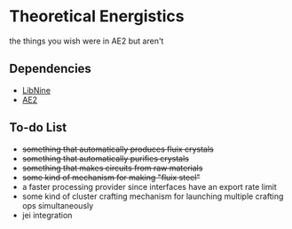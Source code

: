 # Theoretical Energistics #
the things you wish were in AE2 but aren't

## Dependencies ##
* [LibNine](https://github.com/phantamanta44/libnine)
* [AE2](https://github.com/AppliedEnergistics/Applied-Energistics-2)

## To-do List ##
* ~~something that automatically produces fluix crystals~~
* ~~something that automatically purifies crystals~~
* ~~something that makes circuits from raw materials~~
* ~~some kind of mechanism for making "fluix steel"~~
* a faster processing provider since interfaces have an export rate limit
* some kind of cluster crafting mechanism for launching multiple crafting ops simultaneously
* jei integration
